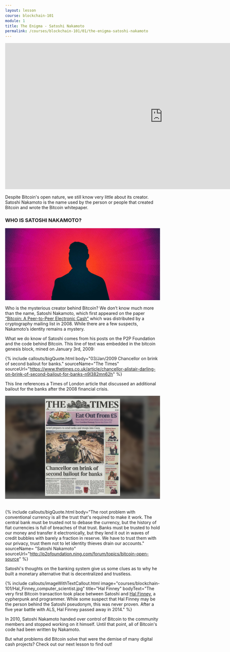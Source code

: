 ```yaml
---
layout: lesson
course: blockchain-101
module: 1
title: The Enigma - Satoshi Nakamoto
permalink: /courses/blockchain-101/01/the-enigma-satoshi-nakamoto
---
```


<iframe src="https://www.youtube.com/embed/QV3CAPpNKDo?rel=0" width="1024" height="475" frameborder="0" allowfullscreen="allowfullscreen"></iframe>
 
<span class="openingParagraph">Despite Bitcoin's open nature, we still know very little about its creator. Satoshi Nakamoto is the name used by the person or people that created Bitcoin and wrote the Bitcoin whitepaper.</span>

<h3>WHO IS SATOSHI NAKAMOTO?</h3>

<img src="/assets/img/courses/blockchain-101/WhoisSatoshi-01.jpg" alt="Silhouette representing Satoshi Nakamoto" title="Who is Satoshi Nakamoto?"/>

Who is the mysterious creator behind Bitcoin? We don’t know much more than the name, Satoshi Nakamoto, which first appeared on the paper <a href="https://bitcoin.org/bitcoin.pdf">“Bitcoin: A Peer-to-Peer Electronic Cash”</a> which was distributed by a cryptography mailing list in 2008. While there are a few suspects, Nakamoto’s identity remains a mystery.

What we do know of Satoshi comes from his posts on the P2P Foundation and the code behind Bitcoin. This line of text was embedded in the bitcoin genesis block, mined on January 3rd, 2009:

{% include callouts/bigQuote.html
	body="03/Jan/2009 Chancellor on brink of second bailout for banks."
	sourceName="The Times"
	sourceUrl="https://www.thetimes.co.uk/article/chancellor-alistair-darling-on-brink-of-second-bailout-for-banks-n9l382mn62h"
%}

This line references a Times of London article that discussed an additional bailout for the banks after the 2008 financial crisis.

<img src="/assets/img/courses/blockchain-101/Newspaper.jpg" alt="The Times' front page on bailouts" title="The Times' front page"/>
&nbsp;

{% include callouts/bigQuote.html
	body="The root problem with conventional currency is all the trust that's required to make it work. The central bank must be trusted not to debase the currency, but the history of fiat currencies is full of breaches of that trust. Banks must be trusted to hold our money and transfer it electronically, but they lend it out in waves of credit bubbles with barely a fraction in reserve. We have to trust them with our privacy, trust them not to let identity thieves drain our accounts."
  sourceName= "Satoshi Nakamoto"
	sourceUrl="http://p2pfoundation.ning.com/forum/topics/bitcoin-open-source"
%}

Satoshi's thoughts on the banking system give us some clues as to why he built a monetary alternative that is decentralized and trustless.

{% include callouts/imageWithTextCallout.html
    image="courses/blockchain-101/Hal_Finney_computer_scientist.jpg"
    title="Hal Finney"
    bodyText="The very first Bitcoin transaction took place between Satoshi and <a href='https://en.wikipedia.org/wiki/Hal_Finney_(computer_scientist)'>Hal Finney</a>, a cypherpunk and programmer. While some suspect that Hal Finney may be the person behind the Satoshi pseudonym, this was never proven. After a five year battle with ALS, Hal Finney passed away in 2014."
%}

In 2010, Satoshi Nakamoto handed over control of Bitcoin to the community members and stopped working on it himself. Until that point, all of Bitcoin's code had been written by Nakamoto.

<span style="font-weight: 400;">But what problems did Bitcoin solve that were the demise of many digital cash projects? Check out our next lesson to find out!</span>


